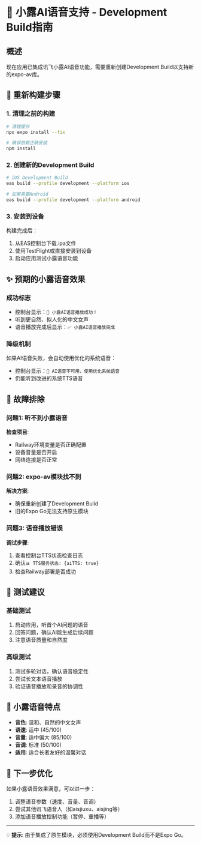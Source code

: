 # 🎵 小露AI语音支持 - Development Build指南

## 概述
现在应用已集成讯飞小露AI语音功能，需要重新创建Development Build以支持新的expo-av库。

## 🔄 重新构建步骤

### 1. 清理之前的构建
```bash
# 清理缓存
npx expo install --fix

# 确保依赖正确安装
npm install
```

### 2. 创建新的Development Build
```bash
# iOS Development Build
eas build --profile development --platform ios

# 如果需要Android
eas build --profile development --platform android
```

### 3. 安装到设备
构建完成后：
1. 从EAS控制台下载.ipa文件
2. 使用TestFlight或直接安装到设备
3. 启动应用测试小露语音功能

## ✨ 预期的小露语音效果

### 成功标志
- 控制台显示：`🎵 小露AI语音播放成功！`
- 听到更自然、拟人化的中文女声
- 语音播放完成后显示：`✅ 小露AI语音播放完成`

### 降级机制
如果AI语音失败，会自动使用优化的系统语音：
- 控制台显示：`🔄 AI语音不可用，使用优化系统语音`
- 仍能听到改进的系统TTS语音

## 🔧 故障排除

### 问题1: 听不到小露语音
**检查项目**:
- Railway环境变量是否正确配置
- 设备音量是否开启
- 网络连接是否正常

### 问题2: expo-av模块找不到
**解决方案**:
- 确保重新创建了Development Build
- 旧的Expo Go无法支持原生模块

### 问题3: 语音播放错误
**调试步骤**:
1. 查看控制台TTS状态检查日志
2. 确认`📊 TTS服务状态: {aiTTS: true}`
3. 检查Railway部署是否成功

## 📱 测试建议

### 基础测试
1. 启动应用，听首个AI问题的语音
2. 回答问题，确认AI能生成后续问题
3. 注意语音质量和自然度

### 高级测试
1. 测试多轮对话，确认语音稳定性
2. 尝试长文本语音播放
3. 验证语音播放和录音的协调性

## 🎯 小露语音特点

- **音色**: 温和、自然的中文女声
- **语速**: 适中 (45/100)
- **音量**: 适中偏大 (85/100)
- **音调**: 标准 (50/100)
- **适用**: 适合长者友好的温馨对话

## 🚀 下一步优化

如果小露语音效果满意，可以进一步：
1. 调整语音参数（速度、音量、音调）
2. 尝试其他讯飞语音人（如aisjiuxu、aisjing等）
3. 添加语音播放控制功能（暂停、重播等）

---

💡 **提示**: 由于集成了原生模块，必须使用Development Build而不是Expo Go。 